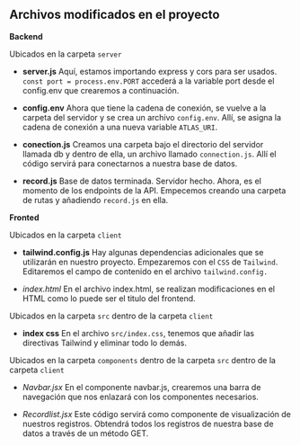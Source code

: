 Archivos modificados en el proyecto
---
**Backend** 

Ubicados en la carpeta ```server```

- **server.js** Aquí, estamos importando express y cors para ser usados. ```const port = process.env.PORT``` accederá a la variable port desde el config.env que crearemos a continuación.

- **config.env** Ahora que tiene la cadena de conexión, se vuelve a la carpeta del servidor y se crea un archivo ```config.env```. Allí, se asigna la cadena de conexión a una nueva variable ```ATLAS_URI```.

- **conection.js** Creamos una carpeta bajo el directorio del servidor llamada db y dentro de ella, un archivo llamado ```connection.js```. Allí el código servirá para conectarnos a nuestra base de datos.

- **record.js** Base de datos terminada. Servidor hecho. Ahora, es el momento de los endpoints de la API. Empecemos creando una carpeta de rutas y añadiendo ```record.js``` en ella.

**Fronted**

Ubicados en la carpeta ```client```

- **tailwind.config.js** Hay algunas dependencias adicionales que se utilizarán en nuestro proyecto. Empezaremos con el ```CSS``` de ```Tailwind```. Editaremos el campo de contenido en el archivo ```tailwind.config.```

- *index.html* En el archivo index.html, se realizan modificaciones en el HTML como lo puede ser el titulo del frontend.

Ubicados en la carpeta ```src``` dentro de la carpeta ```client```

- **index css** En el archivo ```src/index.css```, tenemos que añadir las directivas Tailwind y eliminar todo lo demás.

Ubicados en la carpeta ```components``` dentro de la carpeta ```src``` dentro de la carpeta ```client```

- *Navbar.jsx* En el componente navbar.js, crearemos una barra de navegación que nos enlazará con los componentes necesarios.

- *Recordlist.jsx* Este código servirá como componente de visualización de nuestros registros. Obtendrá todos los registros de nuestra base de datos a través de un método GET.
